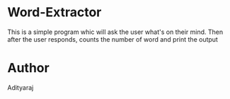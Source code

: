 # Word-Extractor
This is a simple program whic will ask the user what's on their mind. Then after the user responds, counts the number of word and print the output

# Author
Adityaraj
